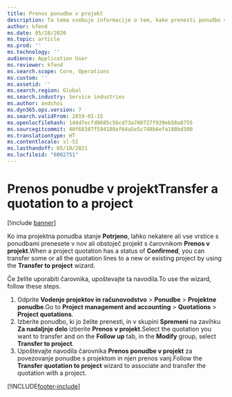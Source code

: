 ```yaml
---
title: Prenos ponudbe v projekt
description: Ta tema vsebuje informacije o tem, kako prenesti ponudbo v nov ali obstoječ projekt.
author: kfend
ms.date: 05/28/2020
ms.topic: article
ms.prod: ''
ms.technology: ''
audience: Application User
ms.reviewer: kfend
ms.search.scope: Core, Operations
ms.custom: ''
ms.assetid: ''
ms.search.region: Global
ms.search.industry: Service industries
ms.author: andchoi
ms.dyn365.ops.version: 7
ms.search.validFrom: 2019-01-15
ms.openlocfilehash: 1d4d7ecfd8685c56cd73a780727f939eb58a8755
ms.sourcegitcommit: 40f68387f594180af64a5e5c748b6efa188bd300
ms.translationtype: HT
ms.contentlocale: sl-SI
ms.lasthandoff: 05/10/2021
ms.locfileid: "6002751"
---
```

# <a name="transfer-a-quotation-to-a-project"></a><span data-ttu-id="96d03-103">Prenos ponudbe v projekt</span><span class="sxs-lookup"><span data-stu-id="96d03-103">Transfer a quotation to a project</span></span>

[!include [banner](../includes/banner.md)]

<span data-ttu-id="96d03-104">Ko ima projektna ponudba stanje **Potrjeno**, lahko nekatere ali vse vrstice s ponudbami prenesete v nov ali obstoječ projekt s čarovnikom **Prenos v projekt**.</span><span class="sxs-lookup"><span data-stu-id="96d03-104">When a project quotation has a status of **Confirmed**, you can transfer some or all the quotation lines to a new or existing project by using the **Transfer to project** wizard.</span></span> 

<span data-ttu-id="96d03-105">Če želite uporabiti čarovnika, upoštevajte ta navodila.</span><span class="sxs-lookup"><span data-stu-id="96d03-105">To use the wizard, follow these steps.</span></span>

1. <span data-ttu-id="96d03-106">Odprite **Vodenje projektov in računovodstvo** > **Ponudbe** > **Projektne ponudbe**.</span><span class="sxs-lookup"><span data-stu-id="96d03-106">Go to **Project management and accounting** > **Quotations** > **Project quotations**.</span></span>
2. <span data-ttu-id="96d03-107">Izberite ponudbo, ki jo želite prenesti, in v skupini **Spremeni** na zavihku **Za nadaljnje delo** izberite **Prenos v projekt**.</span><span class="sxs-lookup"><span data-stu-id="96d03-107">Select the quotation you want to transfer and on the **Follow up** tab, in the **Modify** group, select **Transfer to project**.</span></span>
3. <span data-ttu-id="96d03-108">Upoštevajte navodila čarovnika **Prenos ponudbe v projekt** za povezovanje ponudbe s projektom in njen prenos vanj.</span><span class="sxs-lookup"><span data-stu-id="96d03-108">Follow the **Transfer quotation to project** wizard to associate and transfer the quotation with a project.</span></span>


[!INCLUDE[footer-include](../includes/footer-banner.md)]